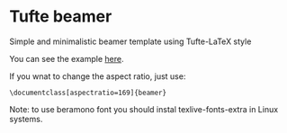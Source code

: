 # Tufte beamer
Simple and minimalistic beamer template using Tufte-LaTeX style

You can see the example [here](https://github.com/ViniciusBRodrigues/simple-tufte-beamer/blob/master/tufte-style.pdf).

If you wnat to change the aspect ratio, just use:

`\documentclass[aspectratio=169]{beamer}`

Note: to use beramono font you should instal texlive-fonts-extra in Linux systems.
